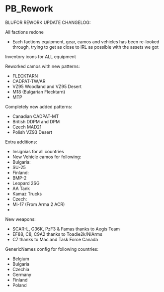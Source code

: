 # PB_Rework
BLUFOR REWORK UPDATE CHANGELOG:

All factions redone
- Each factions equipment, gear, camos and vehicles has been re-looked through, trying to get as close to IRL as possible with the assets we got

Inventory icons for ALL equipment

Reworked camos with new patterns:
- FLECKTARN
- CADPAT-TW/AR
- VZ95 Woodland and VZ95 Desert
- M18 (Bulgarian Flecktarn)
- MTP

Completely new added patterns:
- Canadian CADPAT-MT
- British DDPM and DPM
- Czech MAD21
- Polish VZ93 Desert

Extra additions:
- Insignias for all countries
- New Vehicle camos for following:
 - Bulgaria:
  - SU-25
 - Finland:
  - BMP-2
  - Leopard 2SG
  - AA Tank
  - Kamaz Trucks
 - Czech:
  - Mi-17 (From Arma 2 ACR)
 -

New weapons:
- SCAR-L, G36K, PzF3 & Famas thanks to Aegis Team
- EF88, C8, C9A2 thanks to Toadie2k/NiArms
- C7 thanks to Mac and Task Force Canada

GenericNames config for following countries:
- Belgium
- Bulgaria
- Czechia
- Germany
- Finland
- Poland
 

